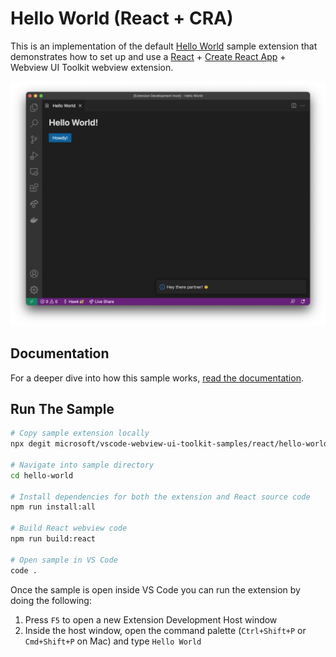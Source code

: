 # Hello World (React + CRA)

This is an implementation of the default [Hello World](../default/hello-world) sample extension that demonstrates how to set up and use a [React](https://reactjs.org/) + [Create React App](https://create-react-app.dev/) + Webview UI Toolkit webview extension.

![A screenshot of the sample extension.](./assets/helloworld-screenshot.png)

## Documentation

For a deeper dive into how this sample works, [read the documentation](./docs/react-toolkit-guide).

## Run The Sample

```bash
# Copy sample extension locally
npx degit microsoft/vscode-webview-ui-toolkit-samples/react/hello-world-cra hello-world

# Navigate into sample directory
cd hello-world

# Install dependencies for both the extension and React source code
npm run install:all

# Build React webview code
npm run build:react

# Open sample in VS Code
code .
```

Once the sample is open inside VS Code you can run the extension by doing the following:

1. Press `F5` to open a new Extension Development Host window
2. Inside the host window, open the command palette (`Ctrl+Shift+P` or `Cmd+Shift+P` on Mac) and type `Hello World`
